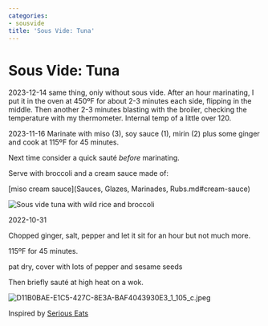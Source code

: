 ```yaml
---
categories:
- sousvide
title: 'Sous Vide: Tuna'
---
```


# Sous Vide: Tuna

2023-12-14
same thing, oniy without sous vide. After an hour marinating, I put it in the oven at 450ºF for about 2-3 minutes each side, flipping in the middle. Then another 2-3 minutes blasting with the broiler, checking the temperature with my thermometer. Internal temp of a little over 120.


2023-11-16
Marinate with miso (3), soy sauce (1), mirin (2) plus some ginger and cook at 115ºF for 45 minutes. 

Next time consider a quick sauté *before* marinating.

Serve with broccoli and a cream sauce made of:

[miso cream sauce](Sauces, Glazes, Marinades, Rubs.md#cream-sauce)

![Sous vide tuna with wild rice and broccoli](https://onedrive.live.com/embed?resid=8BC6084B92FFA451%21689029&authkey=%21AFnsSIdYm94dcts&width=660?no.jpg)

2022-10-31

Chopped ginger, salt, pepper and let it sit for an hour but not much more.

115ºF for 45 minutes.

pat dry, cover with lots of pepper and sesame seeds

Then briefly sauté at high heat on a wok.



![D11B0BAE-E1C5-427C-8E3A-BAF4043930E3_1_105_c.jpeg](D11B0BAE-E1C5-427C-8E3A-BAF4043930E3_1_105_c.jpeg)

Inspired by [Serious Eats](https://www.seriouseats.com/sous-vide-tuna-recipe)